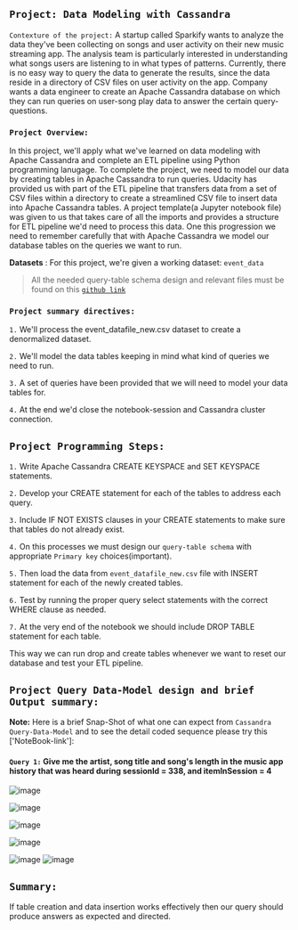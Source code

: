 
## `Project: Data Modeling with Cassandra`

`Contexture of the project:` A startup called Sparkify wants to analyze the data they've been collecting on songs and user activity on their new music streaming app. The analysis team is particularly interested in understanding what songs users are listening to in what types of patterns. Currently, there is no easy way to query the data to generate the results, since the data reside in a directory of CSV files on user activity on the app. Company wants a data engineer to create an Apache Cassandra database on which they can run queries on user-song play data to answer the certain query-questions.

### `Project Overview:`
In this project, we'll apply what we've learned on data modeling with Apache Cassandra and complete an ETL pipeline using Python programming lanugage. To complete the project, we need to model our data by creating tables in Apache Cassandra to run queries. Udacity has provided us with part of the ETL pipeline that transfers data from a set of CSV files within a directory to create a streamlined CSV file to insert data into Apache Cassandra tables. A project template(a Jupyter notebook file) was given to us that takes care of all the imports and provides a structure for ETL pipeline we'd need to process this data. One this progression we need to remember carefully that with Apache Cassandra we model our database tables on the queries we want to run.

**Datasets** : For this project, we're given a working dataset: `event_data`
> All the needed query-table schema design and relevant files must be found on this [`github link`](https://github.com/farhadkpx/DEND-Data-Engneering-Nano-Degree-/tree/main/Data-Modeling-with-Apache-Cassandra)

### `Project summary directives:`
`1.` We'll process the event_datafile_new.csv dataset to create a denormalized dataset.

`2.` We'll model the data tables keeping in mind what kind of queries we need to run.

`3.` A set of queries have been provided that we will need to model your data tables for.

`4.` At the end we'd close the notebook-session and Cassandra cluster connection.


## `Project Programming Steps:`
`1.` Write Apache Cassandra CREATE KEYSPACE and SET KEYSPACE statements.

`2.` Develop your CREATE statement for each of the tables to address each query.

`3.` Include IF NOT EXISTS clauses in your CREATE statements to make sure that tables do not already exist. 

`4.` On this processes we must design our `query-table schema` with appropriate `Primary key` choices(important).

`5.` Then load the data from `event_datafile_new.csv` file with INSERT statement for each of the newly created tables.

`6.` Test by running the proper query select statements with the correct WHERE clause as needed.

`7.` At the very end of the notebook we should include DROP TABLE statement for each table.

This way we can run drop and create tables whenever we want to reset our database and test your ETL pipeline.

## `Project Query Data-Model design and brief Output summary:`
**Note:** Here is a brief Snap-Shot of what one can expect from `Cassandra Query-Data-Model` and to see the detail coded sequence please try this ['NoteBook-link']: 
#### `Query 1:`  Give me the artist, song title and song's length in the music app history that was heard during  sessionId = 338, and itemInSession  = 4
![image](https://user-images.githubusercontent.com/16586123/138171266-00e3b7ec-7a73-419e-864e-c43795985daa.png)

![image](https://user-images.githubusercontent.com/16586123/138171634-7f15ad21-cdd8-43ed-bbf6-f50afeda21a9.png)

![image](https://user-images.githubusercontent.com/16586123/138171817-cc6dcdd5-9ef4-4a21-b304-a0e93db71f02.png)

![image](https://user-images.githubusercontent.com/16586123/138171897-49e460db-6d2b-4127-813d-c67713e15415.png)

![image](https://user-images.githubusercontent.com/16586123/138171981-579eb5be-20cd-4981-b798-324d4795d88b.png)
![image](https://user-images.githubusercontent.com/16586123/138172054-5840ca7a-eec0-4818-9960-1d376562ff9c.png)


## `Summary: `
If table creation and data insertion works effectively then our query should produce answers as expected and directed.

